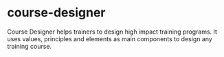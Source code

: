 # course-designer
Course Designer helps trainers to design high impact training programs.
It uses values, principles and elements as main components to design any training course.
